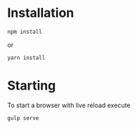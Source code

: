 Installation
===
```
npm install
```
or
```
yarn install
```

Starting
===
To start a browser with live reload execute
```
gulp serve
```
